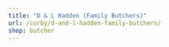 ```yaml
---
title: "D & L Hadden (Family Butchers)"
url: /corby/d-and-l-hadden-family-butchers/
shop: butcher
---
```

